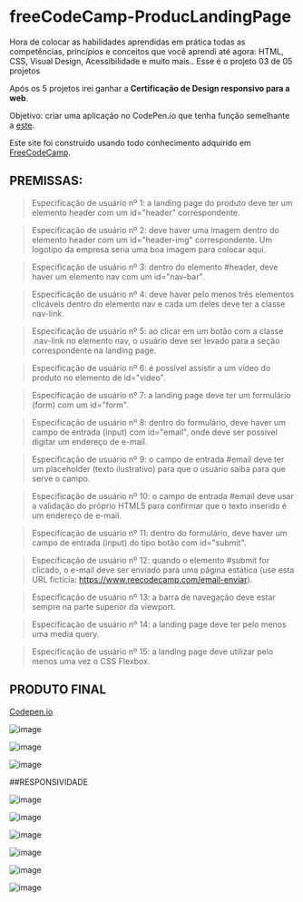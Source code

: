 # freeCodeCamp-ProducLandingPage

Hora de colocar as habilidades aprendidas em prática todas as competências, princípios e conceitos que você aprendi até agora: HTML, CSS, Visual Design, Acessibilidade e muito mais.. Esse é o projeto 03 de 05 projetos

Após os 5 projetos irei ganhar a **Certificação de Design responsivo para a web**.

Objetivo: criar uma aplicação no CodePen.io que tenha função semelhante a [este](https://codepen.io/freeCodeCamp/full/RKRbwL).

Este site foi construído usando todo conhecimento adquirido em [FreeCodeCamp](https://www.freecodecamp.org/learn/responsive-web-design/).

## PREMISSAS:

>Especificação de usuário nº 1: a landing page do produto deve ter um elemento header com um id="header" correspondente.

>Especificação de usuário nº 2: deve haver uma imagem dentro do elemento header com um id="header-img" correspondente. Um logotipo da empresa seria uma boa imagem para colocar aqui.

>Especificação de usuário nº 3: dentro do elemento #header, deve haver um elemento nav com um id="nav-bar".

>Especificação de usuário nº 4: deve haver pelo menos três elementos clicáveis dentro do elemento nav e cada um deles deve ter a classe nav-link.

>Especificação de usuário nº 5: ao clicar em um botão com a classe .nav-link no elemento nav, o usuário deve ser levado para a seção correspondente na landing page.

>Especificação de usuário nº 6: é possível assistir a um vídeo do produto no elemento de id="video".

>Especificação de usuário nº 7: a landing page deve ter um formulário (form) com um id="form".

>Especificação de usuário nº 8: dentro do formulário, deve haver um campo de entrada (input) com id="email", onde deve ser possível digitar um endereço de e-mail.

>Especificação de usuário nº 9: o campo de entrada #email deve ter um placeholder (texto ilustrativo) para que o usuário saiba para que serve o campo.

>Especificação de usuário nº 10: o campo de entrada #email deve usar a validação do próprio HTML5 para confirmar que o texto inserido é um endereço de e-mail.

>Especificação de usuário nº 11: dentro do formulário, deve haver um campo de entrada (input) do tipo botão com id="submit".

>Especificação de usuário nº 12: quando o elemento #submit for clicado, o e-mail deve ser enviado para uma página estática (use esta URL fictícia: https://www.reecodecamp.com/email-enviar).

>Especificação de usuário nº 13: a barra de navegação deve estar sempre na parte superior da viewport.

>Especificação de usuário nº 14: a landing page deve ter pelo menos uma media query.

>Especificação de usuário nº 15: a landing page deve utilizar pelo menos uma vez o CSS Flexbox.

## PRODUTO FINAL

[Codepen.io](x)

![image](https://user-images.githubusercontent.com/93494655/143326430-a448ef7b-9556-40e8-ab95-d12edb0a211d.png)

![image](https://user-images.githubusercontent.com/93494655/143326449-54007d0b-9d53-4bce-abc5-00ed7fae8d25.png)

![image](https://user-images.githubusercontent.com/93494655/143326461-a723176a-1fa8-4271-8b5c-b386fb024e08.png)

##RESPONSIVIDADE

![image](https://user-images.githubusercontent.com/93494655/143326520-db527362-b2f4-4830-aada-f769104fedb4.png)

![image](https://user-images.githubusercontent.com/93494655/143326533-304c8f12-78d1-48cf-8ed1-38bbb636f7a5.png)

![image](https://user-images.githubusercontent.com/93494655/143326555-89eea7c8-7af3-4e70-801b-7a8cd6c9ae48.png)

![image](https://user-images.githubusercontent.com/93494655/143326571-b4739560-f1df-48b0-9b26-bd4a962266da.png)

![image](https://user-images.githubusercontent.com/93494655/143326589-c380f411-2f0b-40be-8f8d-6cc7266d1c2f.png)

![image](https://user-images.githubusercontent.com/93494655/143326577-fb75cd6e-55b3-4fb6-995e-a5a9e7368f4a.png)


